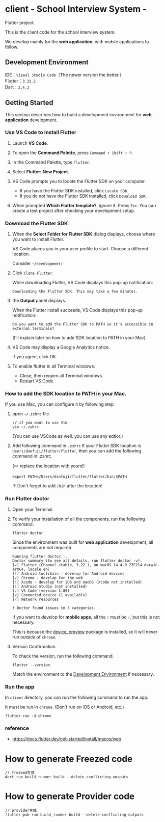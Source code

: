 # client - School Interview System -

Flutter project.

This is the client code for the school interview system.

We develop mainly for the **web application**, with mobile applications to follow.

## Development Environment

IDE：`Visual Studio Code`（The newer version the better.）<br>
Flutter：`3.22.2`<br>
Dart：`3.4.3`

## Getting Started

This section describes how to build a development environment for **web application** development.

### Use VS Code to install Flutter

1. Launch **VS Code**.
2. To open the **Command Palette**, press `Command + Shift + P`.
3. In the Command Palette, type `flutter`.
4. Select **Flutter: New Project**.
5. VS Code prompts you to locate the Flutter SDK on your computer.

   - If you have the Flutter SDK installed, click `Locate SDK`.
   - If you do not have the Flutter SDK installed, click `Download SDK`.

6. When prompted **Which Flutter template?**, ignore it. Press `Esc`. You can create a test project after checking your development setup.

### Download the Flutter SDK

1. When the **Select Folder for Flutter SDK** dialog displays, choose where you want to install Flutter.

   VS Code places you in your user profile to start. Choose a different location.

   Consider `~/development/`

2. Click `Clone Flutter`.

   While downloading Flutter, VS Code displays this pop-up notification:

   ```
   Downloading the Flutter SDK. This may take a few minutes.
   ```

3. the **Output** panel displays.

   When the Flutter install succeeds, VS Code displays this pop-up notification:

   ```
   Do you want to add the Flutter SDK to PATH so it's accessible in external terminals?
   ```

   (I'll explain later on how to add SDK location to PATH in your Mac)

4. VS Code may display a Google Analytics notice.

   If you agree, click OK.

5. To enable flutter in all Terminal windows:
   - Close, then reopen all Terminal windows.
   - Restart VS Code.

### How to add the SDK location to PATH in your Mac.

If you use Mac, you can configure it by following step.

1. open `~/.zshrc` file.

   ```
   // if you want to use Vim
   vim ~/.zshrc
   ```

   (You can use VSCode as well. you can use any edtior.)

2. Add following command in `.zshrc`
   If your Flutter SDK location is `Users/danfuji/flutter/flutter`,
   then you can add the following command in .zshrc.

   (✏️ replace the location with yours!)

   ```
   export PATH=/Users/danfuji/flutter/flutter/bin:$PATH
   ```

   ↑ Don't forget to add `/bin` after the location!

### Run Flutter doctor

1. Open your Terminal.

2. To verify your installation of all the components, run the following command.

   ```
   flutter doctor
   ```

   Since the environment was built for **web application** development, all components are not required.

   ```
   Running flutter doctor...
   Doctor summary (to see all details, run flutter doctor -v):
   [✓] Flutter (Channel stable, 3.22.1, on macOS 14.4.0 23E214 darwin-arm64, locale en)
   [!] Android toolchain - develop for Android devices
   [✓] Chrome - develop for the web
   [!] Xcode - develop for iOS and macOS (Xcode not installed)
   [!] Android Studio (not installed)
   [✓] VS Code (version 1.89)
   [✓] Connected device (1 available)
   [✓] Network resources

   ! Doctor found issues in 3 categories.
   ```

   If you want to develop for **mobile apps**, all the `!` must be `✓`, but this is not necessary.

   This is because the [device_preview](https://pub.dev/packages/device_preview) package is installed, so it will never run outside of `chrome`.

3. Version Confirmation.

   To check the version, run the following command.

   ```
   flutter --version
   ```

   Match the environment to the [Development Environment](#development-environment) if necessary.

### Run the app

In `client` directory, you can run the following command to run the app.

It must be run in `chrome`. (Don't run on iOS or Android, etc.)

```
flutter run -d chrome
```

### reference

- https://docs.flutter.dev/get-started/install/macos/web

# How to generate Freezed code

```
// freezed生成
dart run build_runner build --delete-conflicting-outputs
```

# How to generate Provider code

```
// provider生成
flutter pub run build_runner build --delete-conflicting-outputs
```
